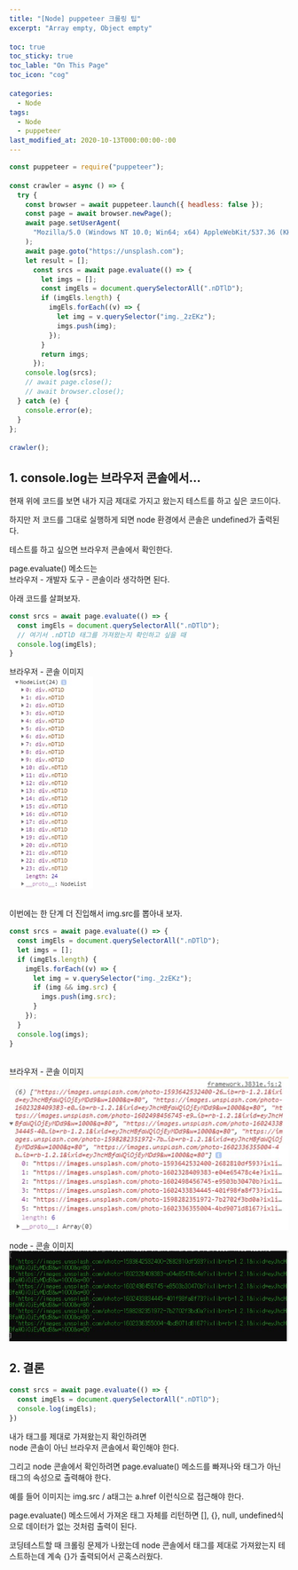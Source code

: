 ```yaml
---
title: "[Node] puppeteer 크롤링 팁"
excerpt: "Array empty, Object empty"

toc: true
toc_sticky: true
toc_lable: "On This Page"
toc_icon: "cog"

categories:
  - Node
tags:
  - Node
  - puppeteer
last_modified_at: 2020-10-13T000:00:00-:00
---
```


```javascript
const puppeteer = require("puppeteer"); 

const crawler = async () => {
  try {
    const browser = await puppeteer.launch({ headless: false });
    const page = await browser.newPage();
    await page.setUserAgent(
      "Mozilla/5.0 (Windows NT 10.0; Win64; x64) AppleWebKit/537.36 (KHTML, like Gecko) Chrome/85.0.4183.121 Safari/537.36"
    );
    await page.goto("https://unsplash.com");
    let result = [];
      const srcs = await page.evaluate(() => {
        let imgs = [];
        const imgEls = document.querySelectorAll(".nDTlD"); 
        if (imgEls.length) {
          imgEls.forEach((v) => {
            let img = v.querySelector("img._2zEKz");
            imgs.push(img);
          });
        }
        return imgs;
      });
    console.log(srcs);
    // await page.close();
    // await browser.close();
  } catch (e) {
    console.error(e);
  }
};

crawler();
```

## 1. console.log는 브라우저 콘솔에서...

현재 위에 코드를 보면 내가 지금 제대로 가지고 왔는지 테스트를 하고 싶은 코드이다.

하지만 저 코드를 그대로 실행하게 되면 node 환경에서 콘솔은 undefined가 출력된다.

테스트를 하고 싶으면 브라우저 콘솔에서 확인한다. 

page.evaluate() 메소드는<br />
브라우저 - 개발자 도구 - 콘솔이라 생각하면 된다.

아래 코드를 살펴보자.

```javascript
const srcs = await page.evaluate(() => {
  const imgEls = document.querySelectorAll(".nDTlD");
  // 여기서 .nDTlD 태그를 가져왔는지 확인하고 싶을 때
  console.log(imgEls);
}
```


브라우저 - 콘솔 이미지<br />
<img src="/assets/images/node/crawler-tip/img1.jpg" width="30%" height="35%" /><br/>
<br />


이번에는 한 단계 더 진입해서 img.src를 뽑아내 보자.

```javascript
const srcs = await page.evaluate(() => {
  const imgEls = document.querySelectorAll(".nDTlD");
  let imgs = [];
  if (imgEls.length) {
    imgEls.forEach((v) => {
      let img = v.querySelector("img._2zEKz");
      if (img && img.src) {
        imgs.push(img.src);
      }
    });
  }
  console.log(imgs);
}
```
<br />
브라우저 - 콘솔 이미지
<img src="/assets/images/node/crawler-tip/img2.jpg" width="100%" height="50%" /><br/>

node - 콘솔 이미지
<img src="/assets/images/node/crawler-tip/img3.jpg" width="100%" height="50%" /><br/>



## 2. 결론

```javascript
const srcs = await page.evaluate(() => {
  const imgEls = document.querySelectorAll(".nDTlD");
  console.log(imgEls);
})
```

내가 태그를 제대로 가져왔는지 확인하려면<br/>
node 콘솔이 아닌 브라우저 콘솔에서 확인해야 한다.

그리고 node 콘솔에서 확인하려면  page.evaluate() 메소드를 빠져나와 태그가 아닌 태그의 속성으로 출력해야 한다.

예를 들어 이미지는 img.src / a태그는 a.href 이런식으로 접근해야 한다.

page.evaluate() 메소드에서 가져온 태그 자체를 리턴하면 [], {}, null, undefined식으로 데이터가 없는 것처럼 출력이 된다.


코딩테스트할 때 크롤링 문제가 나왔는데 node 콘솔에서 태그를 제대로 가져왔는지 테스트하는데 계속 {}가 출력되어서 곤혹스러웠다.

